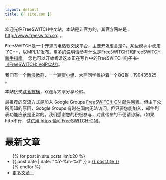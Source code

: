 ```yaml
---
layout: default
title: {{ site.com }}
---
```


<!-- <div style="background-color:blue;color:yellow;padding:5px;text-align:center">网站有小故障，紧急恢复中，详见 <a style="color:white" href="2012/12/04/freeswitch-server-migration.html">[FreeSWITCH-CN服务器迁移]</a> ...</div> -->

欢迎光临FreeSWITCH中文站，本站是非官方的，其官方网站是：<a href="http://www.freeswitch.org" target="_blank">http://www.freeswitch.org</a> 。

FreeSWITCH是一个开源的电话软交换平台，主要开发语言是C，某些模块中使用了C++，以[MPL1.1](http://www.opensource.org/licenses/mozilla1.1.php)发布。更多的说明请参考[什么是FreeSWITCH?](/2009/11/08/shi-yao-shi-freeswitch.html)和[FreeSWITCH新手指南](/2009/11/08/freeswitch-xin-shou-zhi-nan.html)。
您也可以开始阅读这本正在写作中的FreeSWITCH电子书-[《FreeSWITCH: VoIP实战》](/document)。

我们有一个[新浪微群](http://q.t.sina.com.cn/164023)、一个[豆瓣小组](http://www.douban.com/group/239803/)、大熊同学维护着一个QQ群：190435825 。

本站接受[读者投稿](/2010/07/23/guan-yu-zai-ben-zhan-tou-gao-de-shuo-ming.html)，欢迎与大家分享经验。

最推荐的交流方式是加入 Google Groups [FreeSWITCH-CN 邮件列表](http://groups.google.com/group/freeswitch-cn?hl=en)。但由于众所周知的原因，Google Groups 有时在国内无法访问。但只要您能加入，邮件列表功能应该是正常的。我们感谢您的积极参与，对此带来的不便请谅解。(如果http不行，试试[用 https 访问 FreeSWITCH-CN](https://groups.google.com/group/freeswitch-cn?hl=en))。
<br>

# 最新文章

<div>

<ul class="posts">
  {% for post in site.posts limit:20 %}
    <li><span>{{ post.date | date: "%Y-%m-%d" }}</span> &raquo; <a href="{{ post.url }}">{{ post.title }}</a></li>
  {% endfor %}
    <li><a href="/posts.html">更多文章...</a></li>
</ul>

</div>